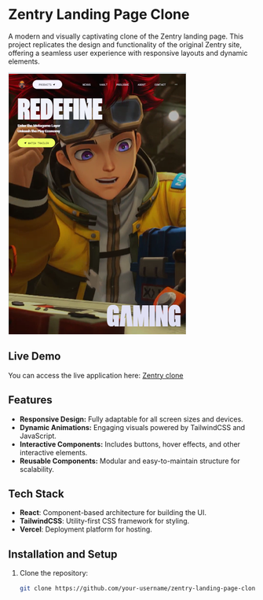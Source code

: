 # Zentry Landing Page Clone

A modern and visually captivating clone of the Zentry landing page. This project replicates the design and functionality of the original Zentry site, offering a seamless user experience with responsive layouts and dynamic elements.

![Zentry Landing Page](./public/img/zentry.png)

## Live Demo

You can access the live application here: [Zentry clone](https://zentry-landingpage-clone-johnfavours-projects.vercel.app/)

## Features
- **Responsive Design:** Fully adaptable for all screen sizes and devices.
- **Dynamic Animations:** Engaging visuals powered by TailwindCSS and JavaScript.
- **Interactive Components:** Includes buttons, hover effects, and other interactive elements.
- **Reusable Components:** Modular and easy-to-maintain structure for scalability.

## Tech Stack
- **React**: Component-based architecture for building the UI.
- **TailwindCSS**: Utility-first CSS framework for styling.
- **Vercel**: Deployment platform for hosting.

## Installation and Setup
1. Clone the repository:
   ```bash
   git clone https://github.com/your-username/zentry-landing-page-clone.git
